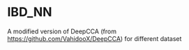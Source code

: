# IBD_NN
A modified version of DeepCCA (from https://github.com/VahidooX/DeepCCA) for different dataset
